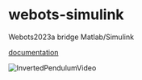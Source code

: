 # webots-simulink
Webots2023a bridge Matlab/Simulink

[documentation](https://harunkurtdev.github.io/webots-simulink/)

![InvertedPendulumVideo](https://github.com/harunkurtdev/webots-simulink/blob/docs/docs/assets/videos/inverted_pendulum/inverted_pendulum.gif)